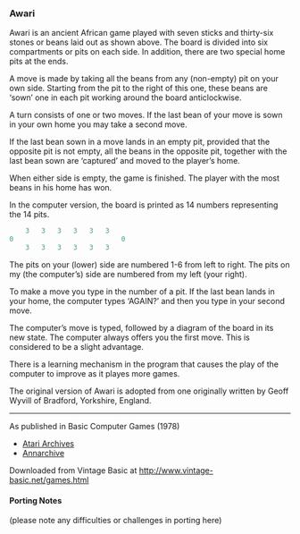 ### Awari

Awari is an ancient African game played with seven sticks and thirty-six stones or beans laid out as shown above. The board is divided into six compartments or pits on each side. In addition, there are two special home pits at the ends.

A move is made by taking all the beans from any (non-empty) pit on your own side. Starting from the pit to the right of this one, these beans are ‘sown’ one in each pit working around the board anticlockwise.

A turn consists of one or two moves. If the last bean of your move is sown in your own home you may take a second move.

If the last bean sown in a move lands in an empty pit, provided that the opposite pit is not empty, all the beans in the opposite pit, together with the last bean sown are ‘captured’ and moved to the player’s home.

When either side is empty, the game is finished. The player with the most beans in his home has won.

In the computer version, the board is printed as 14 numbers representing the 14 pits.

```py
    3   3   3   3   3   3
0                           0
    3   3   3   3   3   3
```

The pits on your (lower) side are numbered 1-6 from left to right. The pits on my (the computer’s) side are numbered from my left (your right).

To make a move you type in the number of a pit. If the last bean lands in your home, the computer types ‘AGAIN?’ and then you type in your second move.

The computer’s move is typed, followed by a diagram of the board in its new state. The computer always offers you the first move. This is considered to be a slight advantage.

There is a learning mechanism in the program that causes the play of the computer to improve as it playes more games.

The original version of Awari is adopted from one originally written by Geoff Wyvill of Bradford, Yorkshire, England.

---

As published in Basic Computer Games (1978)
- [Atari Archives](https://www.atariarchives.org/basicgames/showpage.php?page=6)
- [Annarchive](https://annarchive.com/files/Basic_Computer_Games_Microcomputer_Edition.pdf#page=21)

Downloaded from Vintage Basic at
http://www.vintage-basic.net/games.html

#### Porting Notes

(please note any difficulties or challenges in porting here)

